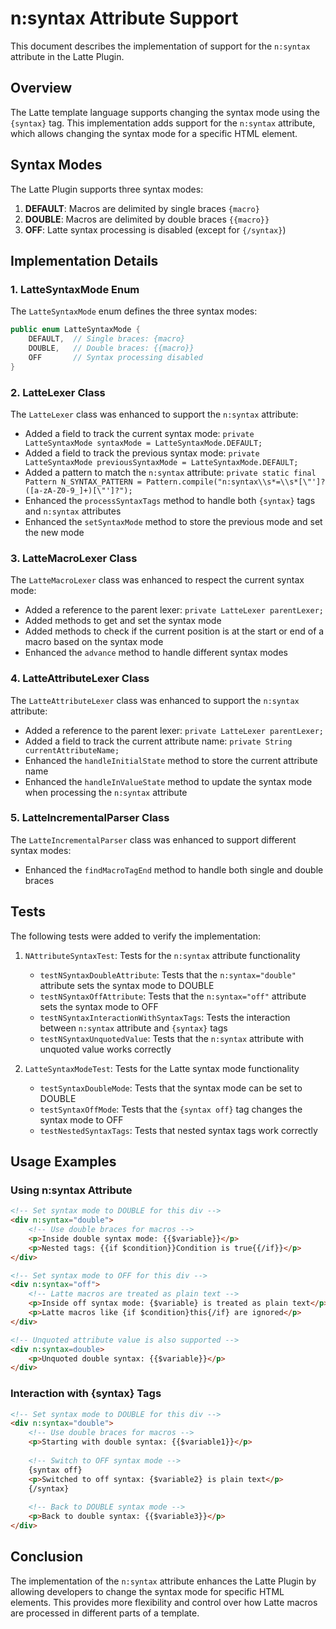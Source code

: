 # n:syntax Attribute Support

This document describes the implementation of support for the `n:syntax` attribute in the Latte Plugin.

## Overview

The Latte template language supports changing the syntax mode using the `{syntax}` tag. This implementation adds support for the `n:syntax` attribute, which allows changing the syntax mode for a specific HTML element.

## Syntax Modes

The Latte Plugin supports three syntax modes:

1. **DEFAULT**: Macros are delimited by single braces `{macro}`
2. **DOUBLE**: Macros are delimited by double braces `{{macro}}`
3. **OFF**: Latte syntax processing is disabled (except for `{/syntax}`)

## Implementation Details

### 1. LatteSyntaxMode Enum

The `LatteSyntaxMode` enum defines the three syntax modes:

```java
public enum LatteSyntaxMode {
    DEFAULT,  // Single braces: {macro}
    DOUBLE,   // Double braces: {{macro}}
    OFF       // Syntax processing disabled
}
```

### 2. LatteLexer Class

The `LatteLexer` class was enhanced to support the `n:syntax` attribute:

- Added a field to track the current syntax mode: `private LatteSyntaxMode syntaxMode = LatteSyntaxMode.DEFAULT;`
- Added a field to track the previous syntax mode: `private LatteSyntaxMode previousSyntaxMode = LatteSyntaxMode.DEFAULT;`
- Added a pattern to match the `n:syntax` attribute: `private static final Pattern N_SYNTAX_PATTERN = Pattern.compile("n:syntax\\s*=\\s*[\"']?([a-zA-Z0-9_]+)[\"']?");`
- Enhanced the `processSyntaxTags` method to handle both `{syntax}` tags and `n:syntax` attributes
- Enhanced the `setSyntaxMode` method to store the previous mode and set the new mode

### 3. LatteMacroLexer Class

The `LatteMacroLexer` class was enhanced to respect the current syntax mode:

- Added a reference to the parent lexer: `private LatteLexer parentLexer;`
- Added methods to get and set the syntax mode
- Added methods to check if the current position is at the start or end of a macro based on the syntax mode
- Enhanced the `advance` method to handle different syntax modes

### 4. LatteAttributeLexer Class

The `LatteAttributeLexer` class was enhanced to support the `n:syntax` attribute:

- Added a reference to the parent lexer: `private LatteLexer parentLexer;`
- Added a field to track the current attribute name: `private String currentAttributeName;`
- Enhanced the `handleInitialState` method to store the current attribute name
- Enhanced the `handleInValueState` method to update the syntax mode when processing the `n:syntax` attribute

### 5. LatteIncrementalParser Class

The `LatteIncrementalParser` class was enhanced to support different syntax modes:

- Enhanced the `findMacroTagEnd` method to handle both single and double braces

## Tests

The following tests were added to verify the implementation:

1. `NAttributeSyntaxTest`: Tests for the `n:syntax` attribute functionality
   - `testNSyntaxDoubleAttribute`: Tests that the `n:syntax="double"` attribute sets the syntax mode to DOUBLE
   - `testNSyntaxOffAttribute`: Tests that the `n:syntax="off"` attribute sets the syntax mode to OFF
   - `testNSyntaxInteractionWithSyntaxTags`: Tests the interaction between `n:syntax` attribute and `{syntax}` tags
   - `testNSyntaxUnquotedValue`: Tests that the `n:syntax` attribute with unquoted value works correctly

2. `LatteSyntaxModeTest`: Tests for the Latte syntax mode functionality
   - `testSyntaxDoubleMode`: Tests that the syntax mode can be set to DOUBLE
   - `testSyntaxOffMode`: Tests that the `{syntax off}` tag changes the syntax mode to OFF
   - `testNestedSyntaxTags`: Tests that nested syntax tags work correctly

## Usage Examples

### Using n:syntax Attribute

```html
<!-- Set syntax mode to DOUBLE for this div -->
<div n:syntax="double">
    <!-- Use double braces for macros -->
    <p>Inside double syntax mode: {{$variable}}</p>
    <p>Nested tags: {{if $condition}}Condition is true{{/if}}</p>
</div>

<!-- Set syntax mode to OFF for this div -->
<div n:syntax="off">
    <!-- Latte macros are treated as plain text -->
    <p>Inside off syntax mode: {$variable} is treated as plain text</p>
    <p>Latte macros like {if $condition}this{/if} are ignored</p>
</div>

<!-- Unquoted attribute value is also supported -->
<div n:syntax=double>
    <p>Unquoted double syntax: {{$variable}}</p>
</div>
```

### Interaction with {syntax} Tags

```html
<!-- Set syntax mode to DOUBLE for this div -->
<div n:syntax="double">
    <!-- Use double braces for macros -->
    <p>Starting with double syntax: {{$variable1}}</p>
    
    <!-- Switch to OFF syntax mode -->
    {syntax off}
    <p>Switched to off syntax: {$variable2} is plain text</p>
    {/syntax}
    
    <!-- Back to DOUBLE syntax mode -->
    <p>Back to double syntax: {{$variable3}}</p>
</div>
```

## Conclusion

The implementation of the `n:syntax` attribute enhances the Latte Plugin by allowing developers to change the syntax mode for specific HTML elements. This provides more flexibility and control over how Latte macros are processed in different parts of a template.